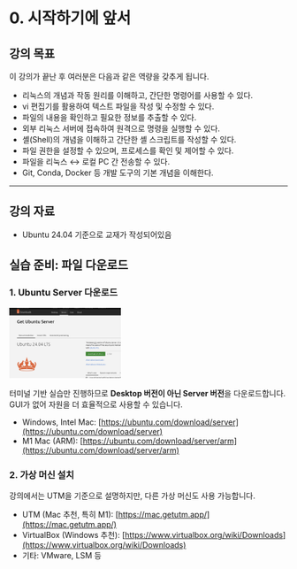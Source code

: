 # 0. 시작하기에 앞서

## 강의 목표

이 강의가 끝난 후 여러분은 다음과 같은 역량을 갖추게 됩니다.

- 리눅스의 개념과 작동 원리를 이해하고, 간단한 명령어를 사용할 수 있다.
- vi 편집기를 활용하여 텍스트 파일을 작성 및 수정할 수 있다.
- 파일의 내용을 확인하고 필요한 정보를 추출할 수 있다.
- 외부 리눅스 서버에 접속하여 원격으로 명령을 실행할 수 있다.
- 셸(Shell)의 개념을 이해하고 간단한 셸 스크립트를 작성할 수 있다.
- 파일 권한을 설정할 수 있으며, 프로세스를 확인 및 제어할 수 있다.
- 파일을 리눅스 ↔ 로컬 PC 간 전송할 수 있다.
- Git, Conda, Docker 등 개발 도구의 기본 개념을 이해한다.

---

## 강의 자료

- Ubuntu 24.04 기준으로 교재가 작성되어있음


## 실습 준비: 파일 다운로드

### 1. Ubuntu Server 다운로드

<img src="images/ubuntu.png" alt="Ubuntu 설치 화면" width="40%">


터미널 기반 실습만 진행하므로 **Desktop 버전이 아닌 Server 버전**을 다운로드합니다.  
GUI가 없어 자원을 더 효율적으로 사용할 수 있습니다.



- Windows, Intel Mac: [https://ubuntu.com/download/server](https://ubuntu.com/download/server)
- M1 Mac (ARM): [https://ubuntu.com/download/server/arm](https://ubuntu.com/download/server/arm)



### 2. 가상 머신 설치

강의에서는 UTM을 기준으로 설명하지만, 다른 가상 머신도 사용 가능합니다.

- UTM (Mac 추천, 특히 M1): [https://mac.getutm.app/](https://mac.getutm.app/)
- VirtualBox (Windows 추천): [https://www.virtualbox.org/wiki/Downloads](https://www.virtualbox.org/wiki/Downloads)
- 기타: VMware, LSM 등
